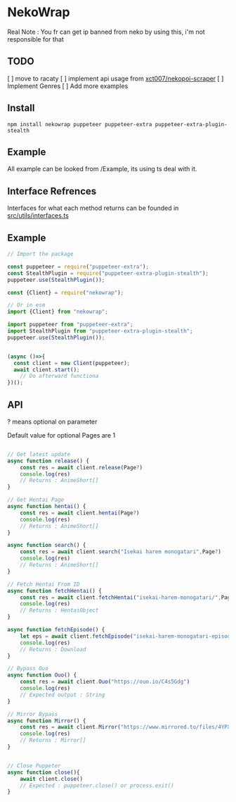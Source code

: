 # NekoWrap
 
Real Note : You fr can get ip banned from neko by using this, i'm not responsible for that


## TODO

[ ] move to racaty
[ ] implement api usage from [xct007/nekopoi-scraper](https://github.com/xct007/nekopoi-scraper)
[ ] Implement Genres 
[ ] Add more examples

## Install

```
npm install nekowrap puppeteer puppeteer-extra puppeteer-extra-plugin-stealth
```

## Example
All example can be looked from /Example, its using ts deal with it.


## Interface Refrences
Interfaces for what each method returns can be founded in [src/utils/interfaces.ts](https://github.com/MoonLGH/nekopoi-Wrapper/blob/main/src/utils/interfaces.ts)

## Example

```ts
// Import the package

const puppeteer = require("puppeteer-extra");
const StealthPlugin = require("puppeteer-extra-plugin-stealth");
puppeteer.use(StealthPlugin());

const {Client} = require("nekowrap");

// Or in esm
import {Client} from "nekowrap";

import puppeteer from "puppeteer-extra";
import StealthPlugin from "puppeteer-extra-plugin-stealth";
puppeteer.use(StealthPlugin());


(async ()=>{
  const client = new Client(puppeteer);
  await client.start();
    // Do afterward functiona
})();
```

## API


? means optional on parameter <br>

Default value for optional Pages are 1

```ts

// Get latest update
async function release() {
    const res = await client.release(Page?)
    console.log(res)
    // Returns : AnimeShort[]
}

// Get Hentai Page
async function hentai() {
    const res = await client.hentai(Page?)
    console.log(res)
    // Returns : AnimeShort[]
}

async function search() {
    const res = await client.search("Isekai harem monogatari",Page?)
    console.log(res)
    // Returns : AnimeShort[]
}

// Fetch Hentai From ID
async function fetchHentai() {
    const res = await client.fetchHentai("isekai-harem-monogatari/",Page?)
    console.log(res)
    // Returns : HentaiObject
}

async function fetchEpisode() {
    let eps = await client.fetchEpisode("isekai-harem-monogatari-episode-2-subtitle-indonesia/")
    console.log(res)
    // Returns : Download
}

// Bypass Ouo
async function Ouo() {
    const res = await client.Ouo("https://ouo.io/C4s5Gdg")
    console.log(res)
    // Expected output : String
}

// Mirror Bypass
async function Mirror() {
    const res = await client.Mirror("https://www.mirrored.to/files/4YPX8MZW/[NekoPoi]_Isekai_Harem_Monogatari_-_01_[720P][nekopoi.care].mp4_links")
    console.log(res)
    // Returns : Mirror[]
}


// Close Puppeter
async function close(){
    await client.close()
    // Expected : puppeteer.close() or process.exit() 
}

```
